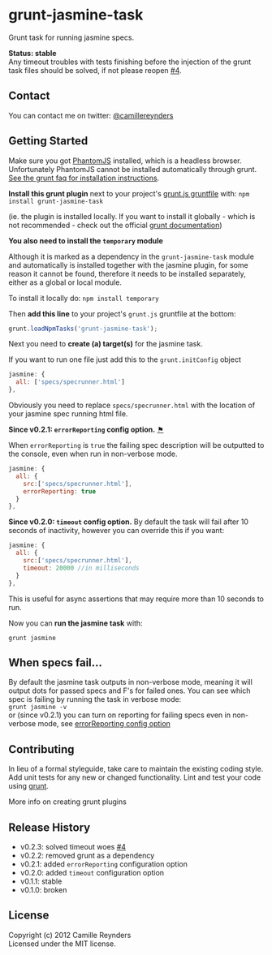[grunt]: https://github.com/cowboy/grunt
[getting_started]: https://github.com/cowboy/grunt/blob/master/docs/getting_started.md
[plugin_docs]: https://github.com/cowboy/grunt/blob/master/docs/plugins.md

# grunt-jasmine-task

Grunt task for running jasmine specs.

__Status: stable__  
Any timeout troubles with tests finishing before the injection of the grunt task files should be solved, if not please reopen [#4](https://github.com/creynders/grunt-jasmine-task/issues/4).

## Contact

You can contact me on twitter: [@camillereynders](https://twitter.com/#!/camillereynders)

## Getting Started

Make sure you got [PhantomJS](http://phantomjs.org/) installed, which is a headless browser. Unfortunately PhantomJS cannot be installed automatically through grunt. [See the grunt faq for installation instructions](https://github.com/cowboy/grunt/blob/master/docs/faq.md#why-does-grunt-complain-that-phantomjs-isnt-installed).

__Install this grunt plugin__ next to your project's [grunt.js gruntfile][getting_started] with: `npm install grunt-jasmine-task`

(ie. the plugin is installed locally. If you want to install it globally - which is not recommended - check out the official [grunt documentation][plugin_docs])

__You also need to install the `temporary` module__

Although it is marked as a dependency in the `grunt-jasmine-task` module and automatically is installed together with the jasmine plugin, for some reason it cannot be found, therefore it needs to be installed separately, either as a global or local module.

To install it locally do:
`npm install temporary`

Then __add this line__ to your project's `grunt.js` gruntfile at the bottom:

```javascript
grunt.loadNpmTasks('grunt-jasmine-task');
```

Next you need to __create (a) target(s)__ for the jasmine task.

If you want to run one file just add this to the `grunt.initConfig` object 

```javascript
jasmine: {
  all: ['specs/specrunner.html']
},
```
Obviously you need to replace `specs/specrunner.html` with the location of your jasmine spec running html file.

__Since v0.2.1: `errorReporting` config option.__ <a name="error-reporting" href="#error-reporting" title="Link to this section">⚑</a>

When `errorReporting` is `true` the failing spec description will be outputted to the console, even when run in non-verbose mode.
```javascript
jasmine: {
  all: {
    src:['specs/specrunner.html'],
    errorReporting: true
  }
},
```

__Since v0.2.0: `timeout` config option.__ 
By default the task will fail after 10 seconds of inactivity, however you can override this if you want:

```javascript
jasmine: {
  all: {
    src:['specs/specrunner.html'],
    timeout: 20000 //in milliseconds
  }
},
```
This is useful for async assertions that may require more than 10 seconds to run.

Now you can __run the jasmine task__ with:

```grunt jasmine```

## When specs fail...

By default the jasmine task outputs in non-verbose mode, meaning it will output dots for passed specs and F's for failed ones.
You can see which spec is failing by running the task in verbose mode:  
```grunt jasmine -v```  
or (since v0.2.1) you can turn on reporting for failing specs even in non-verbose mode, see [errorReporting config option](#error-reporting)

## Contributing
In lieu of a formal styleguide, take care to maintain the existing coding style. 
Add unit tests for any new or changed functionality. 
Lint and test your code using [grunt][grunt].

More info on creating grunt plugins

## Release History

* v0.2.3: solved timeout woes [#4](https://github.com/creynders/grunt-jasmine-task/issues/4)
* v0.2.2: removed grunt as a dependency
* v0.2.1: added `errorReporting` configuration option
* v0.2.0: added `timeout` configuration option
* v0.1.1: stable
* v0.1.0: broken

## License
Copyright (c) 2012 Camille Reynders  
Licensed under the MIT license.
